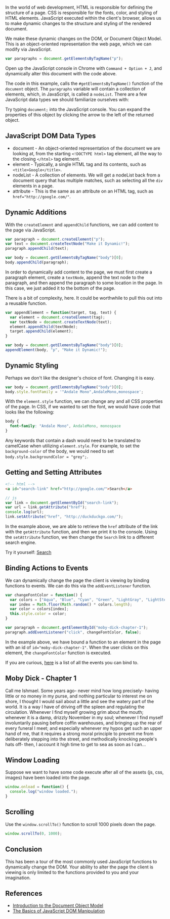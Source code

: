 In the world of web development, HTML is responsible for defining the structure of a page. CSS is responsible for the fonts, color, and styling of HTML elements. JavaScript executed within the client's browser, allows us to make dynamic changes to the structure and styling of the rendered document.

We make these dynamic changes on the DOM, or Document Object Model. This is an object-oriented representation the web page, which we can modify via JavaScript.

```javascript
var paragraphs = document.getElementsByTagName("p");
```

Open up the JavaScript console in Chrome with `Command + Option + J`, and dynamically alter this document with the code above.

The code in this example, calls the `#getElementsByTagName()` function of the `document` object. The `paragraphs` variable will contain a collection of elements, which, in JavaScript, is called a `nodeList`. There are a few JavaScript data types we should familiarize ourselves with:

Try typing `document;` into the JavaScript console. You can expand the properties of this object by clicking the arrow to the left of the returned object.

## JavaScript DOM Data Types

* document - An object-oriented representation of the document we are looking at, from the starting `<!DOCTYPE html>` tag element, all the way to the closing `</html>` tag element.
* element - Typically, a single HTML tag and its contents, such as `<title>Google</title>`.
* nodeList - A collection of elements. We will get a nodeList back from a document query that has multiple matches, such as selecting all the `div` elements in a page.
* attribute - This is the same as an attribute on an HTML tag, such as `href="http://google.com/"`.


## Dynamic Additions

With the `createElement` and `appendChild` functions, we can add content to the page via JavaScript.

```javascript
var paragraph = document.createElement("p");
var text = document.createTextNode("Make it Dynamic!");
paragraph.appendChild(text);

var body = document.getElementsByTagName("body")[0];
body.appendChild(paragraph);
```

In order to dynamically add content to the page, we must first create a paragraph element, create a `textNode`, append the text node to the paragraph, and then append the paragraph to some location in the page. In this case, we just added it to the bottom of the page.

There is a bit of complexity, here. It could be worthwhile to pull this out into a reusable function.

```javascript
var appendElement = function(target, tag, text) {
  var element = document.createElement(tag);
  var textNode = document.createTextNode(text);
  element.appendChild(textNode);
  target.appendChild(element);
}

var body = document.getElementsByTagName("body")[0];
appendElement(body, "p", "Make it Dynamic!");
```

## Dynamic Styling

Perhaps we don't like the designer's choice of font. Changing it is easy.

```javascript
var body = document.getElementsByTagName("body")[0];
body.style.fontFamily = '"Andale Mono",AndaleMono,monospace';
```

With the `element.style` function, we can change any and all CSS properties of the page. In CSS, if we wanted to set the font, we would have code that looks like the following:

```css
body {
  font-family: "Andale Mono", AndaleMono, monospace
}
```

Any keywords that contain a dash would need to be translated to camelCase when utilizing `element.style`. For example, to set the `background-color` of the body, we would need to set `body.style.backgroundColor = "grey";`.


## Getting and Setting Attributes

```html
<!-- html -->
<a id="search-link" href="http://google.com/">Search</a>
```

```javascript
// js
var link = document.getElementById("search-link");
var url = link.getAttribute("href");
console.log(url);
link.setAttribute("href", "http://duckduckgo.com/");
```

In the example above, we are able to retrieve the `href` attribute of the link with the `getAttribute` function, and then we print it to the console. Using the `setAttribute` function, we then change the `Search` link to a different search engine.

Try it yourself: <a id="search-link" href="http://google.com/">Search</a>


## Binding Actions to Events

We can dynamically change the page the client is viewing by binding functions to events. We can do this via the `addEventListener` function.

```javascript
var changeFontColor = function() {
  var colors = ["Aqua", "Blue", "Cyan", "Green", "LightGray", "LightSteelBlue"];
  var index = Math.floor(Math.random() * colors.length);
  var color = colors[index];
  this.style.color = color;
}

var paragraph = document.getElementById("moby-dick-chapter-1");
paragraph.addEventListener("click", changeFontColor, false);
```

In the example above, we have bound a function to an element in the page with an id of `id="moby-dick-chapter-1"`. When the user clicks on this element, the `changeFontColor` function is executed.

If you are curious, [here](https://developer.mozilla.org/en-US/docs/Web/Events) is a list of all the events you can bind to.


## Moby Dick - Chapter 1

<div class="moby-dick-chapter-1">
  Call me Ishmael. Some years ago- never mind how long precisely- having little or no money in my purse, and nothing particular to interest me on shore, I thought I would sail about a little and see the watery part of the world. It is a way I have of driving off the spleen and regulating the circulation. Whenever I find myself growing grim about the mouth; whenever it is a damp, drizzly November in my soul; whenever I find myself involuntarily pausing before coffin warehouses, and bringing up the rear of every funeral I meet; and especially whenever my hypos get such an upper hand of me, that it requires a strong moral principle to prevent me from deliberately stepping into the street, and methodically knocking people's hats off- then, I account it high time to get to sea as soon as I can...
</div>


## Window Loading

Suppose we want to have some code execute after all of the assets (js, css, images) have been loaded into the page.

```javascript
window.onload = function() {
  console.log("window loaded.");
}
```


## Scrolling

Use the `window.scrollTo()` function to scroll 1000 pixels down the page.

```javascript
window.scrollTo(0, 1000);
```

## Conclusion

This has been a tour of the most commonly used JavaScript functions to dynamically change the DOM. Your ability to alter the page the client is viewing is only limited to the functions provided to you and your imagination.


## References
* [Introduction to the Document Object Model](https://developer.mozilla.org/en-US/docs/Web/API/Document_Object_Model/Introduction)
* [The Basics of JavaScript DOM Manipulation](http://callmenick.com/post/basics-javascript-dom-manipulation)
